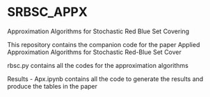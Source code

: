 # SRBSC_APPX
Approximation Algorithms for Stochastic Red Blue Set Covering

This repository contains the companion code for the paper Applied Approximation Algorithms for Stochastic Red-Blue Set Cover

rbsc.py contains all the codes for the approximation algorithms 

Results - Apx.ipynb contains all the code to generate the results and produce the tables in the paper
